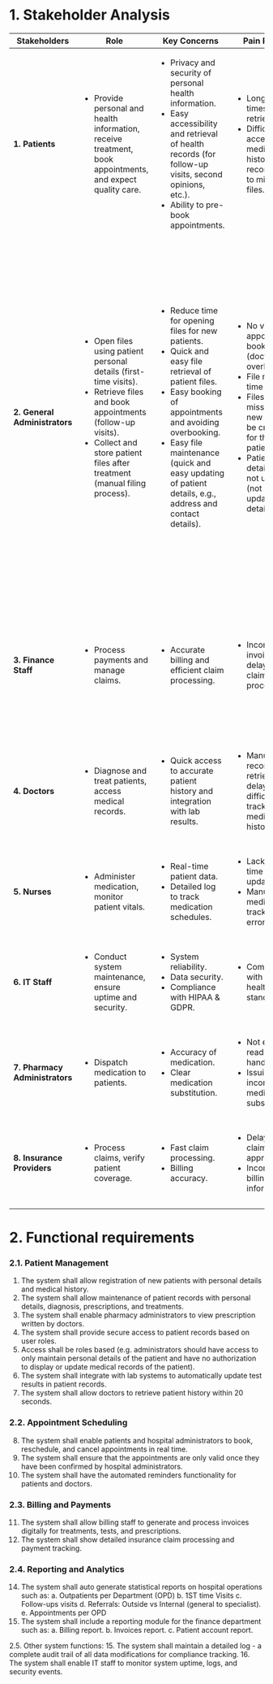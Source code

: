 # **1.  Stakeholder Analysis**

| Stakeholders                 | Role                                                       | Key Concerns                                           | Pain Points                                                                                          | Success Metrics |
|------------------------------|------------------------------------------------------------|--------------------------------------------------------|------------------------------------------------------------------------------------------------------|----------------|
| **1. Patients**                 | <ul><li>Provide personal and health information, receive treatment, book appointments, and expect quality care.</li></ul> | <ul><li>Privacy and security of personal health information.</li><li>Easy accessibility and retrieval of health records (for follow-up visits, second opinions, etc.).</li><li>Ability to pre-book appointments.</li></ul> | <ul><li>Long wait times for file retrievals.</li><li>Difficulty accessing medical history records due to missing files.</li></ul> | <ul><li>Patient satisfaction with easy accessibility to their medical data.</li><li>Reduced waiting time for file retrieval and appointment bookings.</li><li>Receiving quality care as doctors have full medical history records.</li></ul> |
| **2. General Administrators**    | <ul><li>Open files using patient personal details (first-time visits).</li><li>Retrieve files and book appointments (follow-up visits).</li><li>Collect and store patient files after treatment (manual filing process).</li></ul> | <ul><li>Reduce time for opening files for new patients.</li><li>Quick and easy file retrieval of patient files.</li><li>Easy booking of appointments and avoiding overbooking.</li><li>Easy file maintenance (quick and easy updating of patient details, e.g., address and contact details).</li></ul> | <ul><li>No view of appointment bookings (doctors get overbooked).</li><li>File retrieval time is long.</li><li>Files are missing (a new file must be created for the patient).</li><li>Patient details are not updated (not easy to update the details).</li></ul> | <ul><li>System is able to handle hospital capacity and growth (record retrieval is quick).</li><li>70% cost savings through reduced paperwork and improved operational efficiency.</li><li>Track appointment scheduling efficiency, turnaround time, and minimize patient no-show rates.</li><li>The system shall allow 90% of users to perform basic tasks (e.g., displaying and maintaining patient records).</li></ul> |
| **3. Finance Staff**            | <ul><li>Process payments and manage claims.</li></ul>                        | <ul><li>Accurate billing and efficient claim processing.</li></ul> | <ul><li>Incorrect invoices and delays in claim processing.</li></ul> | <ul><li>90% reduction in insurance claims rejections due to accurate data capture (e.g., correct diagnostic/tariff codes).</li><li>Increased billing accuracy.</li></ul> |
| **4. Doctors**                  | <ul><li>Diagnose and treat patients, access medical records.</li></ul>       | <ul><li>Quick access to accurate patient history and integration with lab results.</li></ul> | <ul><li>Manual record retrieval delays and difficulty in tracking medical history.</li></ul> | <ul><li>Retrieve patient records in ≤5 seconds.</li><li>95% accuracy in record updates which leads to increased patient care.</li></ul> |
| **5. Nurses**                   | <ul><li>Administer medication, monitor patient vitals.</li></ul>             | <ul><li>Real-time patient data.</li><li>Detailed log to track medication schedules.</li></ul> | <ul><li>Lack of real-time updates.</li><li>Manual medication tracking errors.</li></ul> | <ul><li>90% adherence to medication schedules.</li><li>Automated patient status updates.</li></ul> |
| **6. IT Staff**                 | <ul><li>Conduct system maintenance, ensure uptime and security.</li></ul>    | <ul><li>System reliability.</li><li>Data security.</li><li>Compliance with HIPAA & GDPR.</li></ul> | <ul><li>Compliance with healthcare standards.</li></ul> | <ul><li>99.9% system uptime.</li><li>Zero security breaches.</li><li>Full compliance with healthcare standards.</li></ul> |
| **7. Pharmacy Administrators**  | <ul><li>Dispatch medication to patients.</li></ul>                           | <ul><li>Accuracy of medication.</li><li>Clear medication substitution.</li></ul> | <ul><li>Not easy to read doctors' handwriting.</li><li>Issuing incorrect medication substitutions.</li></ul> | <ul><li>Ability to stock medication based on trends (e.g., winter patients have flu).</li></ul> |
| **8. Insurance Providers**      | <ul><li>Process claims, verify patient coverage.</li></ul>                  | <ul><li>Fast claim processing.</li><li>Billing accuracy.</li></ul> | <ul><li>Delays in claim approvals.</li><li>Incorrect billing information.</li></ul>  | <ul><li>95% claim processing accuracy.</li><li>40% reduction in reimbursement time.</li></ul> |


# **2.  Functional requirements**

### 2.1.  Patient Management

1.	The system shall allow registration of new patients with personal details and medical history. 
2.	The system shall allow maintenance of patient records with personal details, diagnosis, prescriptions, and treatments. 
3.	The system shall enable pharmacy administrators to view prescription written by doctors.  
4.	The system shall provide secure access to patient records based on user roles. 
5.	Access shall be roles based (e.g. administrators should have access to only maintain personal details of the patient and have no authorization to display or update medical records of the patient). 
6.	The system shall integrate with lab systems to automatically update test results in patient records. 
7.	The system shall allow doctors to retrieve patient history within 20 seconds.

### 2.2.  Appointment Scheduling

8.	The system shall enable patients and hospital administrators to book, reschedule, and cancel appointments in real time. 
9.	The system shall ensure that the appointments are only valid once they have been confirmed by hospital administrators. 
10.	The system shall have the automated reminders functionality for patients and doctors.

### 2.3.  Billing and Payments

11.	The system shall allow billing staff to generate and process invoices digitally for treatments, tests, and prescriptions. 
12.	The system shall show detailed insurance claim processing and payment tracking.

### 2.4.  Reporting and Analytics

14.	The system shall auto generate statistical reports on hospital operations such as:
a.	Outpatients per Department (OPD)
b.	1ST time Visits
c.	Follow-ups visits
d.	Referrals: Outside vs Internal (general to specialist).
e.	Appointments per OPD
15.	The system shall include a reporting module for the finance department such as:
a.	Billing report.
b.	Invoices report.
c.	Patient account report.

2.5.	Other system functions:
15.	The system shall maintain a detailed log - a complete audit trail of all data modifications for compliance tracking.
16.	The system shall enable IT staff to monitor system uptime, logs, and security events.





